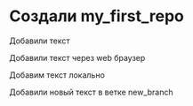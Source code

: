 ﻿# Создали my_first_repo

Добавили текст

Добавили текст через web браузер 

Добавим текст локально

Добавили новый текст в ветке new_branch

